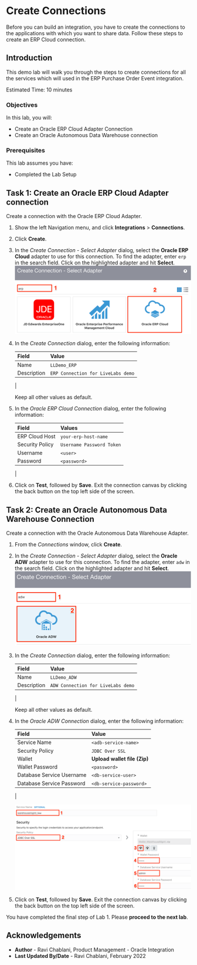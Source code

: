 # Create Connections
Before you can build an integration, you have to create the connections to the applications with which you want to share data. Follow these steps to create an ERP Cloud connection.

## Introduction
This demo lab will walk you through the steps to create connections for all the services which will used in the ERP Purchase Order Event integration.

Estimated Time: 10 minutes

### Objectives
In this lab, you will:
- Create an Oracle ERP Cloud Adapter Connection 
- Create an Oracle Autonomous Data Warehouse connection

### Prerequisites
This lab assumes you have:
- Completed the Lab Setup


## **Task 1:** Create an Oracle ERP Cloud Adapter connection 
Create a connection with the Oracle ERP Cloud Adapter.

1. Show the left Navigation menu, and click **Integrations** > **Connections**.

2. Click **Create**.

3. In the *Create Connection - Select Adapter* dialog, select the **Oracle ERP Cloud** adapter to use for this connection. To find the adapter, enter `erp` in the search field. Click on the highlighted adapter and hit **Select**.
    ![Create ERP Cloud connection](images/create-erp-connection.png)

4. In the *Create Connection* dialog, enter the following information:

    | **Field**        | **Value**          |       
    | --- | ----------- |
    | Name         | `LLDemo_ERP`       |
    | Description  | `ERP Connection for LiveLabs demo` |
    |

    Keep all other values as default.

5. In the *Oracle ERP Cloud Connection* dialog, enter the following information:

    | **Field**  | **Values** |
    |---|---|
    |ERP Cloud Host | `your-erp-host-name` |
    |Security Policy | `Username Password Token`|
    |Username | `<user>`|
    |Password | `<password>`|
    |

6. Click on **Test**, followed by **Save**. Exit the connection canvas by clicking the back button on the top left side of the screen.


## **Task 2:** Create an Oracle Autonomous Data Warehouse Connection 
Create a connection with the Oracle Autonomous Data Warehouse Adapter.

1. From the *Connections* window, click **Create**.

2. In the *Create Connection - Select Adapter* dialog, select the **Oracle ADW** adapter to use for this connection. To find the adapter, enter `adw` in the search field. Click on the highlighted adapter and hit **Select**.
    ![Create ADW connection](images/create-adw-connection.png)

3. In the *Create Connection* dialog, enter the following information:

    | **Field**        | **Value**          |       
    | --- | ----------- |
    | Name         | `LLDemo_ADW`       |
    | Description  | `ADW Connection for LiveLabs demo` |
    |

    Keep all other values as default.

4. In the *Oracle ADW Connection* dialog, enter the following information:

    | **Field**  | **Value** |
    |---|---|
    |Service Name | `<adb-service-name>` |
    |Security Policy | `JDBC Over SSL`|
    |Wallet | **Upload wallet file (Zip)** |
    |Wallet Password | `<password>`|
    |Database Service Username | `<db-service-user>` |
    |Database Service Password | `<db-service-password>` |
    |

    ![Configure ADW connection](images/configure-adw-connection.png)
    
5. Click on **Test**, followed by **Save**. Exit the connection canvas by clicking the back button on the top left side of the screen.

You have completed the final step of Lab 1. Please **proceed to the next lab**. 


## Acknowledgements
* **Author** - Ravi Chablani, Product Management - Oracle Integration
* **Last Updated By/Date** - Ravi Chablani, February 2022
